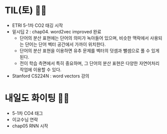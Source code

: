 # TIL(토) 🤛🏻
- ETRI 5-1차 CO2 태깅 시작
- 밑시딥 2 : chap04. word2vec improved 완료
    - 단어의 분산 표현에는 단어의 의미가 녹아들어 있으며, 비슷한 맥락에서 사용되는 단어는 단어 벡터 공간에서 가까이 위치한다.
    - 단어의 분산 표현을 이용하면 유추 문제를 벡터의 덧셈과 뺄셈으로 풀 수 있게 된다.
    - 전이 학습 측면에서 특히 중요하며, 그 단어의 분산 표현은 다양한 자연어처리 작업에 이용할 수 있다.
- Stanford CS224N : word vectors 강의

# 내일도 화이팅 ✌🏻
- 5-1차 CO4 태그
- 이교수님 연락
- chap05 RNN 시작